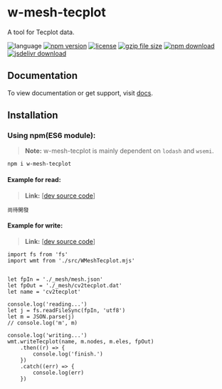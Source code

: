 # w-mesh-tecplot
A tool for Tecplot data.

![language](https://img.shields.io/badge/language-JavaScript-orange.svg) 
[![npm version](http://img.shields.io/npm/v/w-mesh-tecplot.svg?style=flat)](https://npmjs.org/package/w-mesh-tecplot) 
[![license](https://img.shields.io/npm/l/w-mesh-tecplot.svg?style=flat)](https://npmjs.org/package/w-mesh-tecplot) 
[![gzip file size](http://img.badgesize.io/yuda-lyu/w-mesh-tecplot/master/dist/w-mesh-tecplot.umd.js.svg?compression=gzip)](https://github.com/yuda-lyu/w-mesh-tecplot)
[![npm download](https://img.shields.io/npm/dt/w-mesh-tecplot.svg)](https://npmjs.org/package/w-mesh-tecplot) 
[![jsdelivr download](https://img.shields.io/jsdelivr/npm/hm/w-mesh-tecplot.svg)](https://www.jsdelivr.com/package/npm/w-mesh-tecplot)

## Documentation
To view documentation or get support, visit [docs](https://yuda-lyu.github.io/w-mesh-tecplot/global.html).

## Installation
### Using npm(ES6 module):
> **Note:** w-mesh-tecplot is mainly dependent on `lodash` and `wsemi`.
```alias
npm i w-mesh-tecplot
```

#### Example for read:
> **Link:** [[dev source code](https://github.com/yuda-lyu/w-mesh-tecplot/blob/master/g-read.mjs)]
```alias
尚待開發
```

#### Example for write:
> **Link:** [[dev source code](https://github.com/yuda-lyu/w-mesh-tecplot/blob/master/g-write.mjs)]
```alias
import fs from 'fs'
import wmt from './src/WMeshTecplot.mjs'


let fpIn = './_mesh/mesh.json'
let fpOut = './_mesh/cv2tecplot.dat'
let name = 'cv2tecplot'

console.log('reading...')
let j = fs.readFileSync(fpIn, 'utf8')
let m = JSON.parse(j)
// console.log('m', m)

console.log('writing...')
wmt.writeTecplot(name, m.nodes, m.eles, fpOut)
    .then((r) => {
        console.log('finish.')
    })
    .catch((err) => {
        console.log(err)
    })
```
